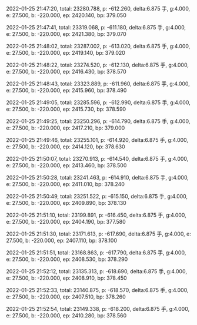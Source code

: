 2022-01-25 21:47:20, total: 23280.788, p: -612.260, delta:6.875 手, g:4.000, e: 27.500, b: -220.000, ep: 2420.140, bp: 379.050

2022-01-25 21:47:41, total: 23319.068, p: -611.180, delta:6.875 手, g:4.000, e: 27.500, b: -220.000, ep: 2421.380, bp: 379.070

2022-01-25 21:48:02, total: 23287.002, p: -613.020, delta:6.875 手, g:4.000, e: 27.500, b: -220.000, ep: 2419.140, bp: 379.020

2022-01-25 21:48:22, total: 23274.520, p: -612.130, delta:6.875 手, g:4.000, e: 27.500, b: -220.000, ep: 2416.430, bp: 378.570

2022-01-25 21:48:43, total: 23323.889, p: -611.960, delta:6.875 手, g:4.000, e: 27.500, b: -220.000, ep: 2415.960, bp: 378.490

2022-01-25 21:49:05, total: 23285.596, p: -612.990, delta:6.875 手, g:4.000, e: 27.500, b: -220.000, ep: 2415.730, bp: 378.590

2022-01-25 21:49:25, total: 23250.296, p: -614.790, delta:6.875 手, g:4.000, e: 27.500, b: -220.000, ep: 2417.210, bp: 379.000

2022-01-25 21:49:46, total: 23255.101, p: -614.920, delta:6.875 手, g:4.000, e: 27.500, b: -220.000, ep: 2414.120, bp: 378.630

2022-01-25 21:50:07, total: 23270.913, p: -614.540, delta:6.875 手, g:4.000, e: 27.500, b: -220.000, ep: 2413.460, bp: 378.500

2022-01-25 21:50:28, total: 23241.463, p: -614.910, delta:6.875 手, g:4.000, e: 27.500, b: -220.000, ep: 2411.010, bp: 378.240

2022-01-25 21:50:49, total: 23251.522, p: -615.150, delta:6.875 手, g:4.000, e: 27.500, b: -220.000, ep: 2409.890, bp: 378.130

2022-01-25 21:51:10, total: 23199.891, p: -616.450, delta:6.875 手, g:4.000, e: 27.500, b: -220.000, ep: 2404.190, bp: 377.580

2022-01-25 21:51:30, total: 23171.613, p: -617.690, delta:6.875 手, g:4.000, e: 27.500, b: -220.000, ep: 2407.110, bp: 378.100

2022-01-25 21:51:51, total: 23168.863, p: -617.790, delta:6.875 手, g:4.000, e: 27.500, b: -220.000, ep: 2408.530, bp: 378.290

2022-01-25 21:52:12, total: 23135.313, p: -618.690, delta:6.875 手, g:4.000, e: 27.500, b: -220.000, ep: 2408.910, bp: 378.450

2022-01-25 21:52:33, total: 23140.875, p: -618.570, delta:6.875 手, g:4.000, e: 27.500, b: -220.000, ep: 2407.510, bp: 378.260

2022-01-25 21:52:54, total: 23149.338, p: -618.200, delta:6.875 手, g:4.000, e: 27.500, b: -220.000, ep: 2410.280, bp: 378.560